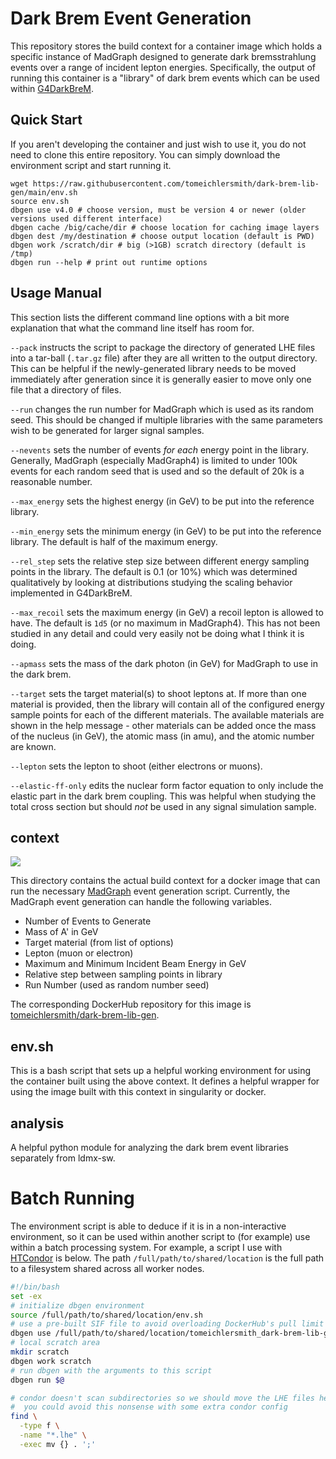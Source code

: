
# Dark Brem Event Generation
This repository stores the build context for a container image which holds a specific instance of MadGraph
designed to generate dark bremsstrahlung events over a range of incident lepton energies. Specifically,
the output of running this container is a "library" of dark brem events which can be used within
[G4DarkBreM](https://github.com/tomeichlersmith/G4DarkBreM).

## Quick Start
If you aren't developing the container and just wish to use it,
you do not need to clone this entire repository. You can simply download
the environment script and start running it.

```
wget https://raw.githubusercontent.com/tomeichlersmith/dark-brem-lib-gen/main/env.sh
source env.sh
dbgen use v4.0 # choose version, must be version 4 or newer (older versions used different interface)
dbgen cache /big/cache/dir # choose location for caching image layers
dbgen dest /my/destination # choose output location (default is PWD)
dbgen work /scratch/dir # big (>1GB) scratch directory (default is /tmp)
dbgen run --help # print out runtime options
```

## Usage Manual
This section lists the different command line options with a bit more explanation that what the command line itself has room for.

`--pack` instructs the script to package the directory of generated LHE files into a tar-ball (`.tar.gz` file) after they are all written to the output directory. This can be helpful if the newly-generated library needs to be moved immediately after generation since it is generally easier to move only one file that a directory of files.

`--run` changes the run number for MadGraph which is used as its random seed. This should be changed if multiple libraries with the same parameters wish to be generated for larger signal samples.

`--nevents` sets the number of events _for each_ energy point in the library. Generally, MadGraph (especially MadGraph4) is limited to under 100k events for each random seed that is used and so the default of 20k is a reasonable number.

`--max_energy` sets the highest energy (in GeV) to be put into the reference library.

`--min_energy` sets the minimum energy (in GeV) to be put into the reference library. The default is half of the maximum energy.

`--rel_step` sets the relative step size between different energy sampling points in the library. The default is 0.1 (or 10%) which was determined qualitatively by looking at distributions studying the scaling behavior implemented in G4DarkBreM.

`--max_recoil` sets the maximum energy (in GeV) a recoil lepton is allowed to have. The default is `1d5` (or no maximum in MadGraph4). This has not been studied in any detail and could very easily not be doing what I think it is doing.

`--apmass` sets the mass of the dark photon (in GeV) for MadGraph to use in the dark brem.

`--target` sets the target material(s) to shoot leptons at. If more than one material is provided, then the library will contain all of the configured energy sample points for each of the different materials. The available materials are shown in the help message - other materials can be added once the mass of the nucleus (in GeV), the atomic mass (in amu), and the atomic number are known.

`--lepton` sets the lepton to shoot (either electrons or muons).

`--elastic-ff-only` edits the nuclear form factor equation to only include the elastic part in the dark brem coupling. This was helpful when studying the total cross section but should _not_ be used in any signal simulation sample.

## context

<a href="https://github.com/tomeichlersmith/mg-dark-brem/actions" alt="Actions">
    <img src="https://github.com/tomeichlersmith/dark-brem-lib-gen/workflows/CI/badge.svg" />
</a>

This directory contains the actual build context for a docker image that can run the necessary [MadGraph](https://cp3.irmp.ucl.ac.be/projects/madgraph/) event generation script.
Currently, the MadGraph event generation can handle the following variables.

- Number of Events to Generate
- Mass of A' in GeV
- Target material (from list of options)
- Lepton (muon or electron)
- Maximum and Minimum Incident Beam Energy in GeV
- Relative step between sampling points in library
- Run Number (used as random number seed) 

The corresponding DockerHub repository for this image is [tomeichlersmith/dark-brem-lib-gen](https://hub.docker.com/repository/docker/tomeichlersmith/dark-brem-lib-gen).

## env.sh
This is a bash script that sets up a helpful working environment for using the container built using the above context.
It defines a helpful wrapper for using the image built with this context in singularity or docker.

## analysis
A helpful python module for analyzing the dark brem event libraries separately from ldmx-sw.

# Batch Running
The environment script is able to deduce if it is in a non-interactive environment, 
so it can be used within another script to (for example) use within a batch processing
system. For example, a script I use with [HTCondor](https://htcondor.readthedocs.io/en/latest/) 
is below. The path `/full/path/to/shared/location` is the full path to a filesystem shared
across all worker nodes.

```bash
#!/bin/bash
set -ex
# initialize dbgen environment
source /full/path/to/shared/location/env.sh
# use a pre-built SIF file to avoid overloading DockerHub's pull limit
dbgen use /full/path/to/shared/location/tomeichlersmith_dark-brem-lib-gen_v4.4.sif
# local scratch area
mkdir scratch
dbgen work scratch
# run dbgen with the arguments to this script
dbgen run $@

# condor doesn't scan subdirectories so we should move the LHE files here
#  you could avoid this nonsense with some extra condor config
find \
  -type f \
  -name "*.lhe" \
  -exec mv {} . ';'
```
